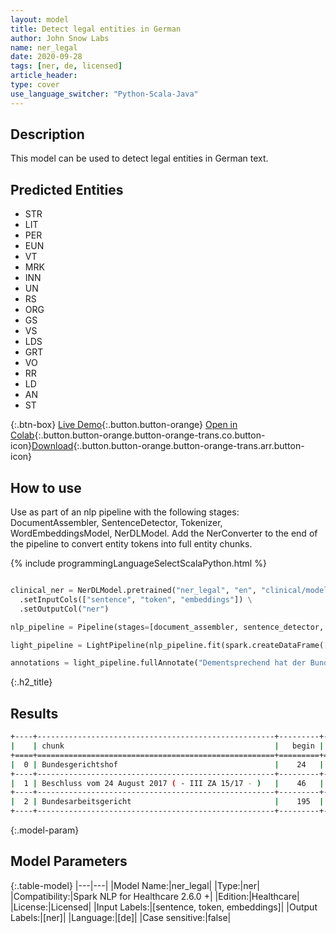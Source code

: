 ```yaml
---
layout: model
title: Detect legal entities in German
author: John Snow Labs
name: ner_legal
date: 2020-09-28
tags: [ner, de, licensed]
article_header:
type: cover
use_language_switcher: "Python-Scala-Java"
---
```


## Description
This model can be used to detect legal entities in German text.
## Predicted Entities
- STR
- LIT
- PER
- EUN
- VT
- MRK
- INN
- UN
- RS
- ORG
- GS
- VS
- LDS
- GRT
- VO
- RR
- LD
- AN
- ST

{:.btn-box}
[Live Demo](https://demo.johnsnowlabs.com/healthcare/NER_LEGAL_DE/){:.button.button-orange}
[Open in Colab](https://colab.research.google.com/github/JohnSnowLabs/spark-nlp-workshop/blob/master/tutorials/streamlit_notebooks/healthcare/NER_LEGAL_DE.ipynb){:.button.button-orange.button-orange-trans.co.button-icon}[Download](https://s3.amazonaws.com/auxdata.johnsnowlabs.com/clinical/models/ner_legal_de_2.5.5_2.4_1599471454959.zip){:.button.button-orange.button-orange-trans.arr.button-icon}
## How to use

Use as part of an nlp pipeline with the following stages: DocumentAssembler, SentenceDetector, Tokenizer, WordEmbeddingsModel, NerDLModel. Add the NerConverter to the end of the pipeline to convert entity tokens into full entity chunks.

<div class="tabs-box" markdown="1">

{% include programmingLanguageSelectScalaPython.html %}


```python

clinical_ner = NerDLModel.pretrained("ner_legal", "en", "clinical/models") \
  .setInputCols(["sentence", "token", "embeddings"]) \
  .setOutputCol("ner")

nlp_pipeline = Pipeline(stages=[document_assembler, sentence_detector, tokenizer, word_embeddings, clinical_ner, ner_converter])

light_pipeline = LightPipeline(nlp_pipeline.fit(spark.createDataFrame([['']]).toDF("text")))

annotations = light_pipeline.fullAnnotate("Dementsprechend hat der Bundesgerichtshof mit Beschluss vom 24 August 2017 ( - III ZA 15/17 - ) das bei ihm von der Antragstellerin anhängig gemachte „ Prozesskostenhilfeprüfungsverfahre“ an das Bundesarbeitsgericht abgegeben.")

```

</div>

{:.h2_title}
## Results

```bash
+----+-----------------------------------------------------+---------+---------+------------+
|    | chunk                                               |   begin |   end   | entity     |
+====+=====================================================+=========+=========+============+
|  0 | Bundesgerichtshof                                   |    24   |    40   | GRT        |
+----+-----------------------------------------------------+---------+---------+------------+
|  1 | Beschluss vom 24 August 2017 ( - III ZA 15/17 - )   |    46   |    94   | RS         |
+----+-----------------------------------------------------+---------+---------+------------+
|  2 | Bundesarbeitsgericht                                |    195  |   214   | GRT        |
+----+-----------------------------------------------------+---------+---------+------------+
```
{:.model-param}
## Model Parameters

{:.table-model}
|---|---|
|Model Name:|ner_legal|
|Type:|ner|
|Compatibility:|Spark NLP for Healthcare 2.6.0 +|
|Edition:|Healthcare|
|License:|Licensed|
|Input Labels:|[sentence, token, embeddings]|
|Output Labels:|[ner]|
|Language:|[de]|
|Case sensitive:|false|

